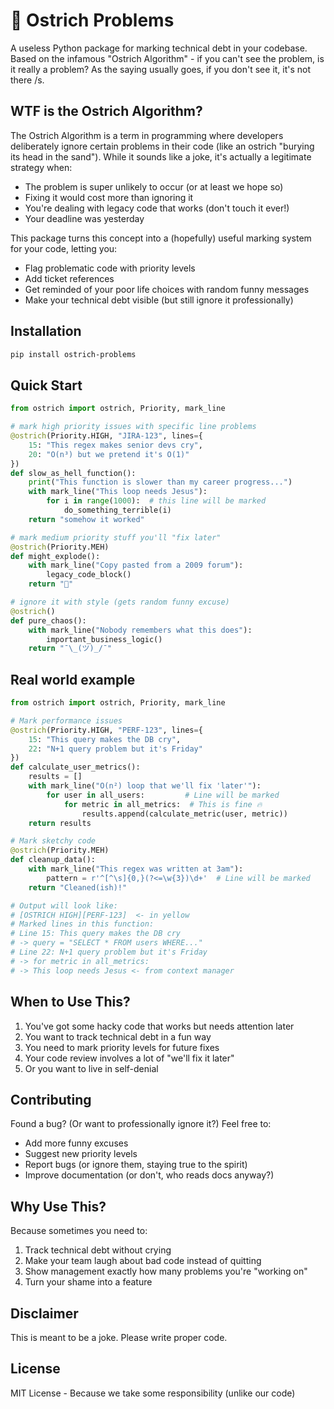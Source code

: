# 🙈 Ostrich Problems

A useless Python package for marking technical debt in your codebase. Based on the infamous "Ostrich Algorithm" - if you can't see the problem, is it really a problem? As the saying usually goes, if you don't see it, it's not there /s. 

## WTF is the Ostrich Algorithm?

The Ostrich Algorithm is a term in programming where developers deliberately ignore certain problems in their code (like an ostrich "burying its head in the sand"). While it sounds like a joke, it's actually a legitimate strategy when:

- The problem is super unlikely to occur (or at least we hope so)
- Fixing it would cost more than ignoring it 
- You're dealing with legacy code that works (don't touch it ever!)
- Your deadline was yesterday

This package turns this concept into a (hopefully) useful marking system for your code, letting you:
- Flag problematic code with priority levels
- Add ticket references
- Get reminded of your poor life choices with random funny messages
- Make your technical debt visible (but still ignore it professionally)

## Installation

```bash
pip install ostrich-problems
```

## Quick Start

```python
from ostrich import ostrich, Priority, mark_line

# mark high priority issues with specific line problems
@ostrich(Priority.HIGH, "JIRA-123", lines={
    15: "This regex makes senior devs cry",
    20: "O(n³) but we pretend it's O(1)"
})
def slow_as_hell_function():
    print("This function is slower than my career progress...")
    with mark_line("This loop needs Jesus"):
        for i in range(1000):  # this line will be marked
            do_something_terrible(i)
    return "somehow it worked"

# mark medium priority stuff you'll "fix later"
@ostrich(Priority.MEH)
def might_explode():
    with mark_line("Copy pasted from a 2009 forum"):
        legacy_code_block()
    return "🤞"

# ignore it with style (gets random funny excuse)
@ostrich()
def pure_chaos():
    with mark_line("Nobody remembers what this does"):
        important_business_logic()
    return "¯\_(ツ)_/¯"
```

## Real world example

```python
from ostrich import ostrich, Priority, mark_line

# Mark performance issues
@ostrich(Priority.HIGH, "PERF-123", lines={
    15: "This query makes the DB cry",
    22: "N+1 query problem but it's Friday"
})
def calculate_user_metrics():
    results = []
    with mark_line("O(n²) loop that we'll fix 'later'"):
        for user in all_users:         # Line will be marked
            for metric in all_metrics:  # This is fine 🔥
                results.append(calculate_metric(user, metric))
    return results

# Mark sketchy code
@ostrich(Priority.MEH)
def cleanup_data():
    with mark_line("This regex was written at 3am"):
        pattern = r'^[^\s]{0,}(?<=\w{3})\d+'  # Line will be marked
    return "Cleaned(ish)!"

# Output will look like:
# [OSTRICH HIGH][PERF-123]  <- in yellow
# Marked lines in this function:
# Line 15: This query makes the DB cry
# -> query = "SELECT * FROM users WHERE..."
# Line 22: N+1 query problem but it's Friday
# -> for metric in all_metrics:
# -> This loop needs Jesus <- from context manager
```

## When to Use This?

1. You've got some hacky code that works but needs attention later
2. You want to track technical debt in a fun way
3. You need to mark priority levels for future fixes
4. Your code review involves a lot of "we'll fix it later"
5. Or you want to live in self-denial

## Contributing

Found a bug? (Or want to professionally ignore it?) Feel free to:
- Add more funny excuses
- Suggest new priority levels
- Report bugs (or ignore them, staying true to the spirit)
- Improve documentation (or don't, who reads docs anyway?)

## Why Use This?

Because sometimes you need to:
1. Track technical debt without crying
2. Make your team laugh about bad code instead of quitting
3. Show management exactly how many problems you're "working on"
4. Turn your shame into a feature

## Disclaimer

This is meant to be a joke. Please write proper code. 

## License

MIT License - Because we take some responsibility (unlike our code)
